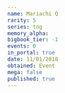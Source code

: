 ```yaml
---
name: Mariachi Q
rarity: 5
series: tng
memory_alpha:
bigbook_tier: -1
events: 0
in_portal: true
date: 11/01/2018
obtained: Event
mega: false
published: true
---
```



